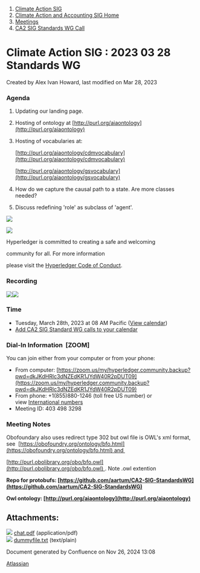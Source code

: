 1. [Climate Action SIG](index.html)
2. [Climate Action and Accounting SIG Home](Climate-Action-and-Accounting-SIG-Home_19005445.html)
3. [Meetings](Meetings_19005583.html)
4. [CA2 SIG Standards WG Call](CA2-SIG-Standards-WG-Call_19007176.html)

# Climate Action SIG : 2023 03 28 Standards WG

Created by Alex Ivan Howard, last modified on Mar 28, 2023

### Agenda

1. Updating our landing page.
2. Hosting of ontology at [http://purl.org/aiaontology](http://purl.org/aiaontology)
3. Hosting of vocabularies at: 
   
   [http://purl.org/aiaontology/cdmvocabulary](http://purl.org/aiaontology/cdmvocabulary)
   
   [http://purl.org/aiaontology/gsvocabulary](http://purl.org/aiaontology/gsvocabulary)
4. How do we capture the causal path to a state. Are more classes needed?
5. Discuss redefining 'role' as subclass of 'agent'.

![](https://wiki.hyperledger.org/download/attachments/29034696/Antitrustnotice.png?version=1&modificationDate=1581695654000&api=v2)

![](https://wiki.hyperledger.org/download/attachments/2392771/welcome.png?version=2&modificationDate=1572450107000&api=v2)

Hyperledger is committed to creating a safe and welcoming

community for all. For more information

please visit the [Hyperledger Code of Conduct](https://lf-hyperledger.atlassian.net/wiki/display/HYP/Hyperledger+Code+of+Conduct).

### Recording

[![](attachments/thumbnails/19010162/19010175)](attachments/19010162/19010175.pdf)![](plugins/servlet/confluence/placeholder/unknown-attachment)

### **Time**

- Tuesday, March 28th, 2023 at 08 AM Pacific ([View calendar](https://lists.hyperledger.org/g/climate-sig/calendar))
- [Add CA2 SIG Standard WG calls to your calendar](https://lf-hyperledger.atlassian.net/wiki/download/attachments/19009983/invite.ics?version=1&modificationDate=1673879601000&api=v2)

### **Dial-In Information  \[ZOOM]**

You can join either from your computer or from your phone:

- From computer: [https://zoom.us/my/hyperledger.community.backup?pwd=dkJKdHRlc3dNZEdKR1JYdW40R2pDUT09](https://zoom.us/my/hyperledger.community.backup?pwd=dkJKdHRlc3dNZEdKR1JYdW40R2pDUT09)
- From phone: +1(855)880-1246 (toll free US number) or view [International numbers](https://zoom.us/u/bAaJoyznp)
- Meeting ID: 403 498 3298

### **Meeting Notes**

Obofoundary also uses redirect type 302 but owl file is OWL's xml format, see  [https://obofoundry.org/ontology/bfo.html](https://obofoundry.org/ontology/bfo.html) and 

[http://purl.obolibrary.org/obo/bfo.owl](http://purl.obolibrary.org/obo/bfo.owl) . Note .owl extention

**Repo for protobufs: [https://github.com/aartum/CA2-SIG-StandardsWG](https://github.com/aartum/CA2-SIG-StandardsWG)**

**Owl ontology: [http://purl.org/aiaontology](http://purl.org/aiaontology)**

## Attachments:

![](images/icons/bullet_blue.gif) [chat.pdf](attachments/19010162/19010175.pdf) (application/pdf)  
![](images/icons/bullet_blue.gif) [dummyfile.txt](attachments/19010162/19010176.txt) (text/plain)

Document generated by Confluence on Nov 26, 2024 13:08

[Atlassian](http://www.atlassian.com/)
